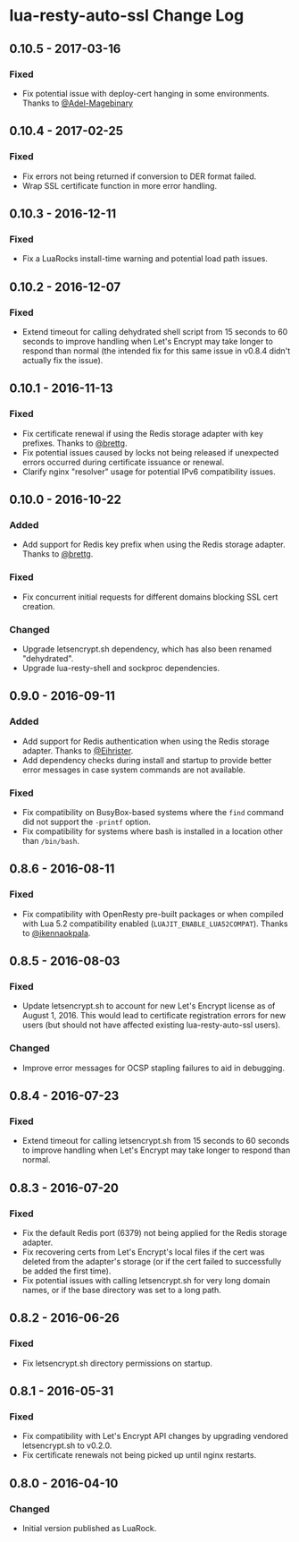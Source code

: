 # lua-resty-auto-ssl Change Log

## 0.10.5 - 2017-03-16

### Fixed
- Fix potential issue with deploy-cert hanging in some environments. Thanks to [@Adel-Magebinary](https://github.com/Adel-Magebinary)

## 0.10.4 - 2017-02-25

### Fixed
- Fix errors not being returned if conversion to DER format failed.
- Wrap SSL certificate function in more error handling.

## 0.10.3 - 2016-12-11

### Fixed
- Fix a LuaRocks install-time warning and potential load path issues.

## 0.10.2 - 2016-12-07

### Fixed
- Extend timeout for calling dehydrated shell script from 15 seconds to 60 seconds to improve handling when Let's Encrypt may take longer to respond than normal (the intended fix for this same issue in v0.8.4 didn't actually fix the issue).

## 0.10.1 - 2016-11-13

### Fixed
- Fix certificate renewal if using the Redis storage adapter with key prefixes. Thanks to [@brettg](https://github.com/brettg).
- Fix potential issues caused by locks not being released if unexpected errors occurred during certificate issuance or renewal.
- Clarify nginx "resolver" usage for potential IPv6 compatibility issues.

## 0.10.0 - 2016-10-22

### Added
- Add support for Redis key prefix when using the Redis storage adapter. Thanks to [@brettg](https://github.com/brettg).

### Fixed
- Fix concurrent initial requests for different domains blocking SSL cert creation.

### Changed
- Upgrade letsencrypt.sh dependency, which has also been renamed "dehydrated".
- Upgrade lua-resty-shell and sockproc dependencies.

## 0.9.0 - 2016-09-11

### Added
- Add support for Redis authentication when using the Redis storage adapter. Thanks to [@Eihrister](https://github.com/Eihrister).
- Add dependency checks during install and startup to provide better error messages in case system commands are not available.

### Fixed
- Fix compatibility on BusyBox-based systems where the `find` command did not support the `-printf` option.
- Fix compatibility for systems where bash is installed in a location other than `/bin/bash`.

## 0.8.6 - 2016-08-11

### Fixed
- Fix compatibility with OpenResty pre-built packages or when compiled with Lua 5.2 compatibility enabled (`LUAJIT_ENABLE_LUA52COMPAT`). Thanks to [@ikennaokpala](https://github.com/ikennaokpala).

## 0.8.5 - 2016-08-03

### Fixed
- Update letsencrypt.sh to account for new Let's Encrypt license as of August 1, 2016. This would lead to certificate registration errors for new users (but should not have affected existing lua-resty-auto-ssl users).

### Changed
- Improve error messages for OCSP stapling failures to aid in debugging.

## 0.8.4 - 2016-07-23

### Fixed
- Extend timeout for calling letsencrypt.sh from 15 seconds to 60 seconds to improve handling when Let's Encrypt may take longer to respond than normal.

## 0.8.3 - 2016-07-20

### Fixed
- Fix the default Redis port (6379) not being applied for the Redis storage adapter.
- Fix recovering certs from Let's Encrypt's local files if the cert was deleted from the adapter's storage (or if the cert failed to successfully be added the first time).
- Fix potential issues with calling letsencrypt.sh for very long domain names, or if the base directory was set to a long path.

## 0.8.2 - 2016-06-26

### Fixed
- Fix letsencrypt.sh directory permissions on startup.

## 0.8.1 - 2016-05-31

### Fixed
- Fix compatibility with Let's Encrypt API changes by upgrading vendored letsencrypt.sh to v0.2.0.
- Fix certificate renewals not being picked up until nginx restarts.

## 0.8.0 - 2016-04-10

### Changed
- Initial version published as LuaRock.
